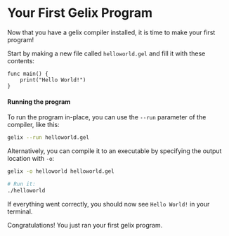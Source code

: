 # Your First Gelix Program

Now that you have a gelix compiler installed, it is time to make your first program!

Start by making a new file called `helloworld.gel` and fill it with these contents:

```gelix
func main() {
    print("Hello World!")
}
```

#### Running the program

To run the program in-place, you can use the `--run` parameter of the compiler, like this:

```bash
gelix --run helloworld.gel
```

Alternatively, you can compile it to an executable by specifying the output location with `-o`:

```bash
gelix -o helloworld helloworld.gel

# Run it:
./helloworld
```

If everything went correctly, you should now see `Hello World!` in your terminal.

Congratulations! You just ran your first gelix program.
